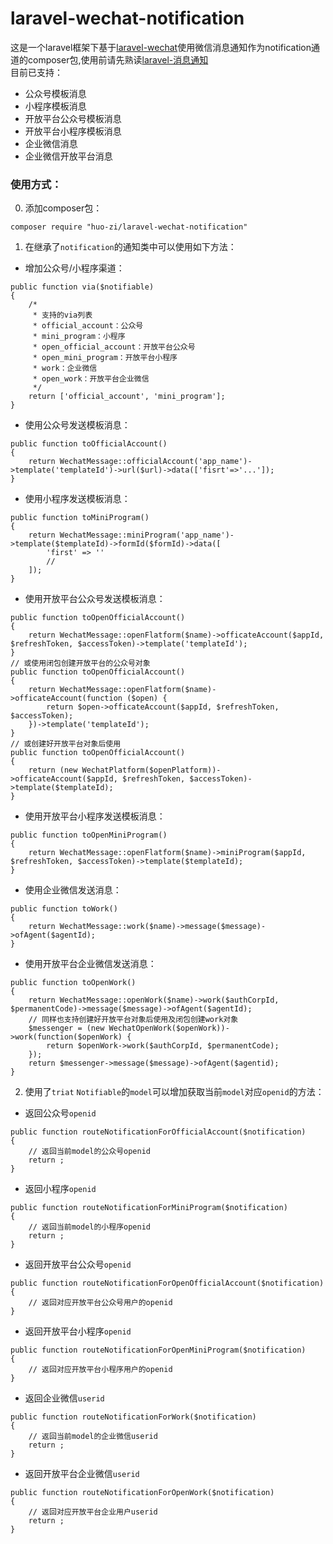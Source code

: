 # laravel-wechat-notification
这是一个laravel框架下基于[laravel-wechat](https://github.com/overtrue/laravel-wechat)使用微信消息通知作为notification通道的composer包,使用前请先熟读[laravel-消息通知](https://learnku.com/docs/laravel/8.x/notifications/9396)  
目前已支持：  
* 公众号模板消息
* 小程序模板消息
* 开放平台公众号模板消息
* 开放平台小程序模板消息
* 企业微信消息
* 企业微信开放平台消息
### 使用方式： ###
0. 添加composer包：
<pre><code>composer require "huo-zi/laravel-wechat-notification"</code></pre>

1. 在继承了`notification`的通知类中可以使用如下方法：
* 增加公众号/小程序渠道：
<pre><code>public function via($notifiable)
{
    /*
     * 支持的via列表
     * official_account：公众号
     * mini_program：小程序
     * open_official_account：开放平台公众号
     * open_mini_program：开放平台小程序
     * work：企业微信
     * open_work：开放平台企业微信
     */
    return ['official_account', 'mini_program'];
}</code></pre>
* 使用公众号发送模板消息：
<pre><code>public function toOfficialAccount()
{
    return WechatMessage::officialAccount('app_name')->template('templateId')->url($url)->data(['fisrt'=>'...']);
}</code></pre>
* 使用小程序发送模板消息：
<pre><code>public function toMiniProgram()
{
    return WechatMessage::miniProgram('app_name')->template($templateId)->formId($formId)->data([
        'first' => ''
        //
    ]);
}</code></pre>
* 使用开放平台公众号发送模板消息：
<pre><code>public function toOpenOfficialAccount()
{
    return WechatMessage::openFlatform($name)->officateAccount($appId, $refreshToken, $accessToken)->template('templateId');
}
// 或使用闭包创建开放平台的公众号对象
public function toOpenOfficialAccount()
{
    return WechatMessage::openFlatform($name)->officateAccount(function ($open) {
        return $open->officateAccount($appId, $refreshToken, $accessToken);
    })->template('templateId');
}
// 或创建好开放平台对象后使用
public function toOpenOfficialAccount()
{
    return (new WechatPlatform($openPlatform))->officateAccount($appId, $refreshToken, $accessToken)->template($templateId);
}</code></pre>
* 使用开放平台小程序发送模板消息：
<pre><code>public function toOpenMiniProgram()
{
    return WechatMessage::openFlatform($name)->miniProgram($appId, $refreshToken, $accessToken)->template($templateId);
}</code></pre>
* 使用企业微信发送消息：
<pre><code>public function toWork()
{
    return WechatMessage::work($name)->message($message)->ofAgent($agentId);
}</code></pre>
* 使用开放平台企业微信发送消息：
<pre><code>public function toOpenWork()
{
    return WechatMessage::openWork($name)->work($authCorpId, $permanentCode)->message($message)->ofAgent($agentId);
    // 同样也支持创建好开放平台对象后使用及闭包创建work对象
    $messenger = (new WechatOpenWork($openWork))->work(function($openWork) {
        return $openWork->work($authCorpId, $permanentCode);
    });
    return $messenger->message($message)->ofAgent($agentid);
}</code></pre>
2. 使用了`triat` `Notifiable`的`model`可以增加获取当前`model`对应`openid`的方法：
* 返回公众号`openid`
<pre><code>public function routeNotificationForOfficialAccount($notification)
{
    // 返回当前model的公众号openid
    return ;
}</code></pre>
* 返回小程序`openid`
<pre><code>public function routeNotificationForMiniProgram($notification)
{
    // 返回当前model的小程序openid
    return ;
}</code></pre>
* 返回开放平台公众号`openid`
<pre><code>public function routeNotificationForOpenOfficialAccount($notification)
{
    // 返回对应开放平台公众号用户的openid
}</code></pre>
* 返回开放平台小程序`openid`
<pre><code>public function routeNotificationForOpenMiniProgram($notification)
{
    // 返回对应开放平台小程序用户的openid
}</code></pre>
* 返回企业微信`userid`
<pre><code>public function routeNotificationForWork($notification)
{
    // 返回当前model的企业微信userid
    return ;
}</code></pre>
* 返回开放平台企业微信`userid`
<pre><code>public function routeNotificationForOpenWork($notification)
{
    // 返回对应开放平台企业用户userid
    return ;
}</code></pre>
